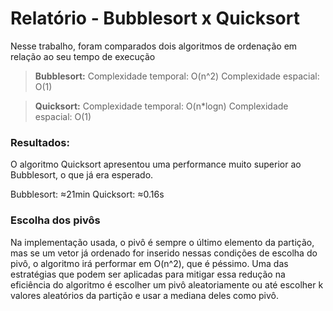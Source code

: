 # Relatório - Bubblesort x Quicksort
Nesse trabalho, foram comparados dois algoritmos de ordenação em relação ao seu tempo de execução
>**Bubblesort:**
>Complexidade temporal: O(n^2)
>Complexidade espacial: O(1)

>**Quicksort:**
> Complexidade temporal: O(n*logn)
> Complexidade espacial: O(1)

### Resultados:
O algoritmo Quicksort apresentou uma performance muito superior ao Bubblesort, o que já era esperado.

Bubblesort: ≈21min
Quicksort: ≈0.16s

### Escolha dos pivôs
Na implementação usada, o pivô é sempre o último elemento da partição, mas se um vetor já ordenado for inserido nessas condições de escolha do pivô, o algoritmo irá performar em O(n^2), que é péssimo. Uma das estratégias que podem ser aplicadas para mitigar essa redução na eficiência do algoritmo é escolher um pivô aleatoriamente ou até escolher k valores aleatórios da partição e usar a mediana deles como pivô.

